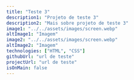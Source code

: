 ```yaml
---
title: "Teste 3"
description1: "Projeto de teste 3"
description2: "Mais sobre projeto de teste 3"
image1: "../../assets/images/screen.webp"
altImage1: "Imagem"
image2: "../../assets/images/screen.webp"
altImage2: "Imagem"
technologies: ["HTML", "CSS"]
githubUrl: "url de teste"
projectUrl: "url de teste"
isOnMain: false
---
```

